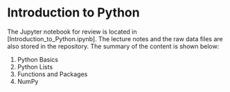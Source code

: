 # Introduction to Python
The Jupyter notebook for review is located in [Introduction_to_Python.ipynb]. The lecture notes and the raw data files are also stored in the repository. The summary of the content is shown below:

1. Python Basics
2. Python Lists
3. Functions and Packages
4. NumPy
